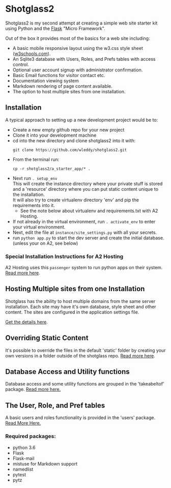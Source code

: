 # Shotglass2

Shotglass2 is my second attempt at creating a simple web site starter kit using Python and the [Flask](http://flask.pocoo.org) "Micro Framework".

Out of the box it provides most of the basics for a web site including:

* A basic mobile responsive layout using the w3.css style sheet ([w3schools.com](https://www.w3schools.com/w3css/default.asp)).
* An Sqlite3 database with Users, Roles, and Prefs tables with access control.
* Optional user account signup with administrator confirmation.
* Basic Email functions for visitor contact etc.
* Documentation viewing system
* Markdown rendering of page content available.
* The option to host multiple sites from one installation.

## Installation 

A typical approach to setting up a new development project would be to:
* Create a new empty github repo for your new project
* Clone it into your development machine
* cd into the new directory and clone shotglass2 into it with:
    ```
    git clone https://github.com/wleddy/shotglass2.git
    ```
* From the terminal run:
    ```
    cp -r shotglass2/a_starter_app/* . 
    ```
* Next run `. setup_env`  
  This will create the instance directory where your private
  stuff is stored and a 'resource' directory where you can put static content unique to the installation.  
  It will also try to create virtualenv directory 'env' and pip the requirements into it.  
  * See the note below about virtualenv and requirements.txt with A2 Hosting. 
* If not already in the virtual environment, run `. activate_env` to enter your virtual environment.
* Next, edit the file at `instance/site_settings.py` with all your secrets.
* run `python app.py` to start the dev server and create the initial database. (unless your on A2, see below)
    
### Special Installation Instructions for A2 Hosting

A2 Hosting uses this `passenger` system to run python apps on their system. [Read more here](/docs/passenger_setup.md).

## Hosting Multiple sites from one Installation

Shotglass has the ability to host multiple domains from the same server installation. Each site may have it's own database, style
sheet and other content. The sites are configured in the application settings file.

[Get the details here](/docs/shared_domain_hosting.md).

## Overriding Static Content

It's possible to override the files in the default 'static' folder by creating your own versions in a folder outside of the shotglass
repo. [Read more here](/docs/takeabeltof/content_override.md).

## Database Access and Utility functions

Database access and some utility functions are grouped in the 'takeabeltof' package. [Read more here.](/docs/takeabeltof/index.md)

## The User, Role, and Pref tables

A basic users and roles functionality is provided in the 'users' package. [Read More Here.](/docs/users/index.md)

### Required packages:

* python 3.6
* Flask
* Flask-mail
* mistuse for Markdown support
* namedlist
* pytest
* pytz


